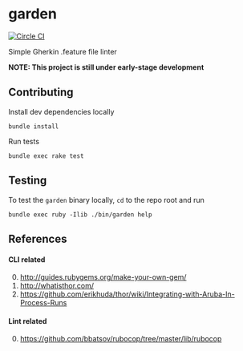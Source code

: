 garden
===

[![Circle CI](https://circleci.com/gh/smoll/garden.svg?style=svg)](https://circleci.com/gh/smoll/garden)

Simple Gherkin .feature file linter

**NOTE: This project is still under early-stage development**


## Contributing

Install dev dependencies locally

```
bundle install
```

Run tests

```
bundle exec rake test
```


## Testing

To test the `garden` binary locally, `cd` to the repo root and run

```
bundle exec ruby -Ilib ./bin/garden help
```


## References

#### CLI related

0. http://guides.rubygems.org/make-your-own-gem/
0. http://whatisthor.com/
0. https://github.com/erikhuda/thor/wiki/Integrating-with-Aruba-In-Process-Runs

#### Lint related

0. https://github.com/bbatsov/rubocop/tree/master/lib/rubocop
